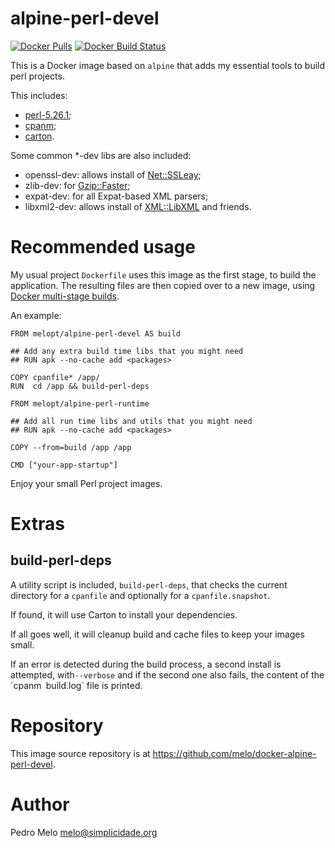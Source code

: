 # alpine-perl-devel #

[![Docker Pulls](https://img.shields.io/docker/pulls/melopt/alpine-perl-devel.svg)]()
[![Docker Build Status](https://img.shields.io/docker/build/melopt/alpine-perl-devel.svg)]()

This is a Docker image based on `alpine` that adds my essential tools to build perl projects.

This includes:

* [perl-5.26.1](https://metacpan.org/release/perl);
* [cpanm](https://metacpan.org/release/App-cpanminus);
* [carton](https://metacpan.org/release/Carton).

Some common *-dev libs are also included:

* openssl-dev: allows install of [Net::SSLeay](https://metacpan.org/release/Net-SSLeay);
* zlib-dev: for [Gzip::Faster](https://metacpan.org/release/Gzip-Faster);
* expat-dev: for all Expat-based XML parsers;
* libxml2-dev: allows install of [XML::LibXML](https://metacpan.org/release/XML-LibXML) and friends.


# Recommended usage #

My usual project `Dockerfile` uses this image as the first stage, to build the application. The resulting files are then copied over to a new image, using [Docker multi-stage builds](https://docs.docker.com/engine/userguide/eng-image/multistage-build/).

An example:

```
FROM melopt/alpine-perl-devel AS build

## Add any extra build time libs that you might need
## RUN apk --no-cache add <packages>

COPY cpanfile* /app/
RUN  cd /app && build-perl-deps

FROM melopt/alpine-perl-runtime

## Add all run time libs and utils that you might need
## RUN apk --no-cache add <packages>

COPY --from=build /app /app

CMD ["your-app-startup"]
```

Enjoy your small Perl project images.


# Extras

## build-perl-deps ##

A utility script is included, `build-perl-deps`, that checks
the current directory for a `cpanfile` and optionally
for a `cpanfile.snapshot`.

If found, it will use Carton to install your dependencies.

If all goes well, it will cleanup build and cache files to
keep your images small.

If an error is detected during the build process, a second
install is attempted, with`--verbose` and if the second one
also fails, the content of the ´cpanm` `build.log` file is printed.


# Repository #

This image source repository is at https://github.com/melo/docker-alpine-perl-devel.


# Author #

Pedro Melo
melo@simplicidade.org

